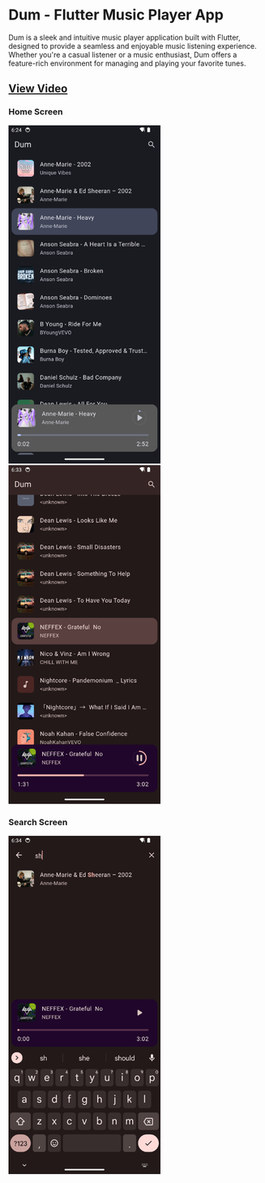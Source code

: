 # Dum - Flutter Music Player App

Dum is a sleek and intuitive music player application built with Flutter,
designed to provide a seamless and enjoyable music listening experience. Whether
you're a casual listener or a music enthusiast, Dum offers a feature-rich
environment for managing and playing your favorite tunes.

## [View Video](https://youtu.be/_7CHcLhRh6E)

### Home Screen

<img src="screenshots/Screenshot_1709738653.png" alt="Home Screen" width="300">

<img src="screenshots/Screenshot_1709739227.png" alt="Home Screen" width="300">

### Search Screen

<img src="screenshots/Screenshot_1709739245.png" alt="Search Screen" width="300">
